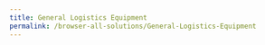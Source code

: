 ```yaml
---
title: General Logistics Equipment
permalink: /browser-all-solutions/General-Logistics-Equipment
---
```


